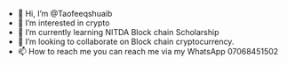 - 👋 Hi, I’m @Taofeeqshuaib
- 👀 I’m interested in crypto
- 🌱 I’m currently learning NITDA Block chain Scholarship
- 💞️ I’m looking to collaborate on Block chain cryptocurrency.
- 📫 How to reach me you can reach me via my WhatsApp 07068451502

<!---
Taofeeqshuaib/Taofeeqshuaib is a ✨ special ✨ repository because its `README.md` (this file) appears on your GitHub profile.
You can click the Preview link to take a look at your changes.
--->
